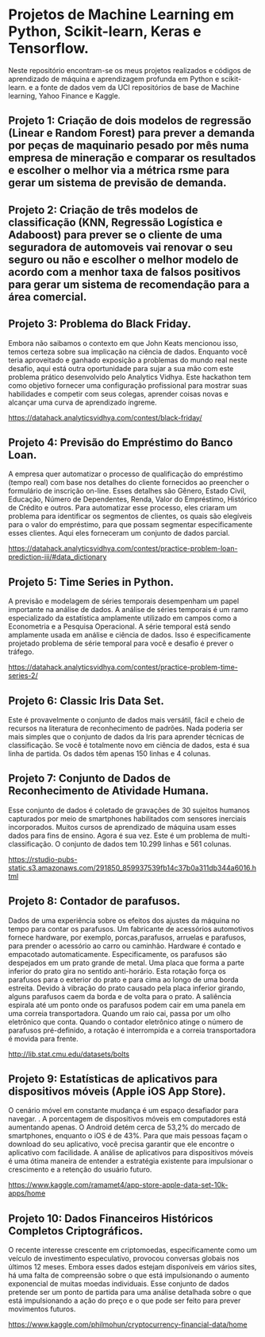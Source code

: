 # Projetos de Machine Learning em Python, Scikit-learn, Keras e Tensorflow.

Neste repositório encontram-se os meus projetos realizados e códigos de aprendizado de máquina e aprendizagem profunda em Python e scikit-learn. e a fonte de dados vem da UCI repositórios de base de Machine learning, Yahoo Finance e Kaggle.

## Projeto 1: Criação de dois modelos de regressão (Linear e Random Forest) para prever a demanda por peças de maquinario pesado por mês numa empresa de mineração e comparar os resultados e escolher o melhor via a métrica rsme para gerar um sistema de previsão de demanda.

## Projeto 2: Criação de três modelos de classificação (KNN, Regressão Logística e Adaboost) para prever se o cliente de uma seguradora de automoveis vai renovar o seu seguro ou não e escolher o melhor modelo de acordo com a menhor taxa de falsos positivos para gerar um sistema de recomendação para a área comercial.

## Projeto 3: Problema do Black Friday.
Embora não saibamos o contexto em que John Keats mencionou isso, temos certeza sobre sua implicação na ciência de dados. Enquanto você teria aproveitado e ganhado exposição a problemas do mundo real neste desafio, aqui está outra oportunidade para sujar a sua mão com este problema prático desenvolvido pelo Analytics Vidhya. Este hackathon tem como objetivo fornecer uma configuração profissional para mostrar suas habilidades e competir com seus colegas, aprender coisas novas e alcançar uma curva de aprendizado íngreme.

https://datahack.analyticsvidhya.com/contest/black-friday/

## Projeto 4: Previsão do Empréstimo do Banco Loan.
A empresa quer automatizar o processo de qualificação do empréstimo (tempo real) com base nos detalhes do cliente fornecidos ao preencher o formulário de inscrição on-line. Esses detalhes são Gênero, Estado Civil, Educação, Número de Dependentes, Renda, Valor do Empréstimo, Histórico de Crédito e outros. Para automatizar esse processo, eles criaram um problema para identificar os segmentos de clientes, os quais são elegíveis para o valor do empréstimo, para que possam segmentar especificamente esses clientes. Aqui eles forneceram um conjunto de dados parcial.

https://datahack.analyticsvidhya.com/contest/practice-problem-loan-prediction-iii/#data_dictionary

## Projeto 5: Time Series in Python.
A previsão e modelagem de séries temporais desempenham um papel importante na análise de dados. A análise de séries temporais é um ramo especializado da estatística amplamente utilizado em campos como a Econometria e a Pesquisa Operacional. A série temporal está sendo amplamente usada em análise e ciência de dados. Isso é especificamente projetado problema de série temporal para você e desafio é prever o tráfego.

https://datahack.analyticsvidhya.com/contest/practice-problem-time-series-2/

## Projeto 6: Classic Iris Data Set.
Este é provavelmente o conjunto de dados mais versátil, fácil e cheio de recursos na literatura de reconhecimento de padrões. Nada poderia ser mais simples que o conjunto de dados da Iris para aprender técnicas de classificação. Se você é totalmente novo em ciência de dados, esta é sua linha de partida. Os dados têm apenas 150 linhas e 4 colunas.

## Projeto 7: Conjunto de Dados de Reconhecimento de Atividade Humana.
Esse conjunto de dados é coletado de gravações de 30 sujeitos humanos capturados por meio de smartphones habilitados com sensores inerciais incorporados. Muitos cursos de aprendizado de máquina usam esses dados para fins de ensino. Agora é sua vez. Este é um problema de multi-classificação. O conjunto de dados tem 10.299 linhas e 561 colunas.

https://rstudio-pubs-static.s3.amazonaws.com/291850_859937539fb14c37b0a311db344a6016.html

## Projeto 8: Contador de parafusos.
Dados de uma experiência sobre os efeitos dos ajustes da máquina no tempo para contar os parafusos.
Um fabricante de acessórios automotivos fornece hardware, por exemplo, porcas,parafusos, arruelas e parafusos, para prender o acessório ao carro ou caminhão. Hardware é contado e empacotado automaticamente. Especificamente, os parafusos são despejados em um prato grande de metal. Uma placa que forma a parte inferior do prato gira no sentido anti-horário. Esta rotação força os parafusos para o exterior do prato e para cima ao longo de uma borda estreita. Devido à vibração do prato causado pela placa inferior girando, alguns parafusos caem da borda e de volta para o prato. A saliência espirala até um ponto onde os parafusos podem cair em uma panela em uma correia transportadora. Quando um raio cai, passa por um olho eletrônico que conta. Quando o contador eletrônico atinge o número de parafusos pré-definido, a rotação é interrompida e a correia transportadora é movida para frente.

http://lib.stat.cmu.edu/datasets/bolts

## Projeto 9: Estatísticas de aplicativos para dispositivos móveis (Apple iOS App Store).

O cenário móvel em constante mudança é um espaço desafiador para navegar. . A porcentagem de dispositivos móveis em computadores está aumentando apenas. O Android detém cerca de 53,2% do mercado de smartphones, enquanto o iOS é de 43%. Para que mais pessoas façam o download do seu aplicativo, você precisa garantir que ele encontre o aplicativo com facilidade. A análise de aplicativos para dispositivos móveis é uma ótima maneira de entender a estratégia existente para impulsionar o crescimento e a retenção do usuário futuro.

https://www.kaggle.com/ramamet4/app-store-apple-data-set-10k-apps/home

## Projeto 10: Dados Financeiros Históricos Completos Criptográficos.

O recente interesse crescente em criptomoedas, especificamente como um veículo de investimento especulativo, provocou conversas globais nos últimos 12 meses. Embora esses dados estejam disponíveis em vários sites, há uma falta de compreensão sobre o que está impulsionando o aumento exponencial de muitas moedas individuais. Esse conjunto de dados pretende ser um ponto de partida para uma análise detalhada sobre o que está impulsionando a ação do preço e o que pode ser feito para prever movimentos futuros.

https://www.kaggle.com/philmohun/cryptocurrency-financial-data/home
